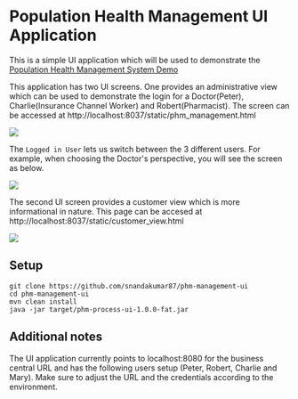 # Population Health Management UI Application

This is a simple UI application which will be used to demonstrate the [Population Health Management System Demo](https://github.com/mauriziocarioli/PHM-Processes) 



This application has two UI screens. One provides an administrative view which can be used to demonstrate the login for a Doctor(Peter), Charlie(Insurance Channel Worker) and Robert(Pharmacist).
The screen can be accessed at http://localhost:8037/static/phm_management.html

![](https://raw.githubusercontent.com/snandakumar87/phm-management-ui/master/src/main/resources/readmeimages/PHM_admin.png)

The `Logged in User` lets us switch between the 3 different users. For example, when choosing the Doctor's perspective, you will see the screen as below.

![](https://raw.githubusercontent.com/snandakumar87/phm-management-ui/master/src/main/resources/readmeimages/PHM_admin_doc.png)

The second UI screen provides a customer view which is more informational in nature.
This page can be accesed at http://localhost:8037/static/customer_view.html

![](https://raw.githubusercontent.com/snandakumar87/phm-management-ui/master/src/main/resources/readmeimages/PHM_customer.png)

## Setup

```
git clone https://github.com/snandakumar87/phm-management-ui
cd phm-management-ui
mvn clean install
java -jar target/phm-process-ui-1.0.0-fat.jar
```

## Additional notes

The UI application currently points to localhost:8080 for the business central URL and has the following users setup (Peter, Robert, Charlie and Mary). Make sure to adjust
the URL and the credentials according to the environment.
